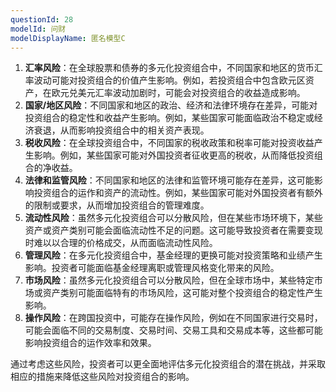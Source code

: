 ```yaml
---
questionId: 28
modelId: 问财
modelDisplayName: 匿名模型C
---
```

1. **汇率风险**：在全球股票和债券的多元化投资组合中，不同国家和地区的货币汇率波动可能对投资组合的价值产生影响。例如，若投资组合中包含欧元区资产，在欧元兑美元汇率波动加剧时，可能会对投资组合的收益造成影响。
2. **国家/地区风险**：不同国家和地区的政治、经济和法律环境存在差异，可能对投资组合的稳定性和收益产生影响。例如，某些国家可能面临政治不稳定或经济衰退，从而影响投资组合中的相关资产表现。
3. **税收风险**：在全球投资组合中，不同国家的税收政策和税率可能对投资收益产生影响。例如，某些国家可能对外国投资者征收更高的税收，从而降低投资组合的净收益。
4. **法律和监管风险**：不同国家和地区的法律和监管环境可能存在差异，这可能影响投资组合的运作和资产的流动性。例如，某些国家可能对外国投资者有额外的限制或要求，从而增加投资组合的管理难度。
5. **流动性风险**：虽然多元化投资组合可以分散风险，但在某些市场环境下，某些资产或资产类别可能会面临流动性不足的问题。这可能导致投资者在需要变现时难以以合理的价格成交，从而面临流动性风险。
6. **管理风险**：在多元化投资组合中，基金经理的更换可能对投资策略和业绩产生影响。投资者可能面临基金经理离职或管理风格变化带来的风险。
7. **市场风险**：虽然多元化投资组合可以分散风险，但在全球市场中，某些特定市场或资产类别可能面临特有的市场风险，这可能对整个投资组合的稳定性产生影响。
8. **操作风险**：在跨国投资中，可能存在操作风险，例如在不同国家进行交易时，可能会面临不同的交易制度、交易时间、交易工具和交易成本等，这些都可能影响投资组合的运作效率和效果。

通过考虑这些风险，投资者可以更全面地评估多元化投资组合的潜在挑战，并采取相应的措施来降低这些风险对投资组合的影响。